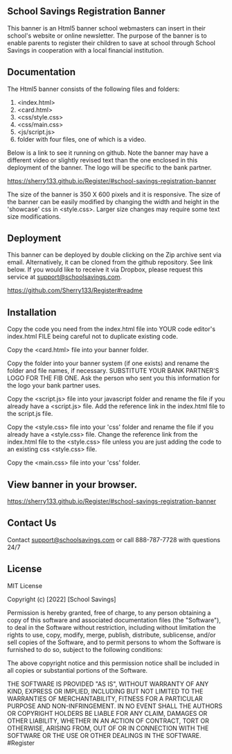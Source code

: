 
## School Savings Registration Banner

This banner is an Html5 banner school webmasters can insert in their school's website or online newsletter. The purpose of the banner is to enable parents to register their children to save at school through School Savings in cooperation with a local financial institution.

## Documentation

The Html5 banner consists of the following files and folders:
1. <index.html>
2. <card.html>
3. <css/style.css>
4. <css/main.css>
3. <js/script.js>
4. <img>folder with four files, one of which is a video.


Below is a link to see it running on github. Note the banner may have a different video or slightly revised text than the one enclosed in this deployment of the banner. The logo will be specific to the bank partner.

https://sherry133.github.io/Register/#school-savings-registration-banner

The size of the banner is 350 X 600 pixels and it is responsive. The size of the banner can be easily modified by changing the width and height in the 'showcase' css in <style.css>. Larger size changes may require some text size modifications.

## Deployment

This banner can be deployed by double clicking on the Zip archive sent via email.
Alternatively, it can be cloned from the github repository. See link below. If you would like to receive it via Dropbox, please request this service at support@schoolsavings.com.

https://github.com/Sherry133/Register#readme

## Installation

Copy the code you need from the index.html file into YOUR code editor's index.html FILE being careful not to duplicate existing <head> code. 

Copy the <card.html> file into your banner folder.

Copy the <img >folder into your banner system (if one exists) and rename the folder and file names, if necessary. SUBSTITUTE YOUR BANK PARTNER'S LOGO FOR THE FIB ONE. Ask the person who sent you this information for the logo your bank partner uses.

Copy the <script.js> file into your javascript folder and rename the file if you already have a <script.js> file. Add the reference link in the index.html file to the script.js file.

Copy the <style.css> file into your 'css' folder and rename the file if you already have a <style.css> file. Change the reference link from the index.html file to the <style.css> file unless you are just adding the code to an existing css <style.css> file.

Copy the <main.css> file into your 'css' folder.

## View banner in your browser.

https://sherry133.github.io/Register/#school-savings-registration-banner

## Contact Us

Contact support@schoolsavings.com or call 888-787-7728 with questions 24/7

## License

MIT License

Copyright (c) [2022] [School Savings]

Permission is hereby granted, free of charge, to any person obtaining a copy
of this software and associated documentation files (the "Software"), to deal
in the Software without restriction, including without limitation the rights
to use, copy, modify, merge, publish, distribute, sublicense, and/or sell
copies of the Software, and to permit persons to whom the Software is
furnished to do so, subject to the following conditions:

The above copyright notice and this permission notice shall be included in all
copies or substantial portions of the Software.

THE SOFTWARE IS PROVIDED "AS IS", WITHOUT WARRANTY OF ANY KIND, EXPRESS OR
IMPLIED, INCLUDING BUT NOT LIMITED TO THE WARRANTIES OF MERCHANTABILITY,
FITNESS FOR A PARTICULAR PURPOSE AND NON-INFRINGEMENT. IN NO EVENT SHALL THE
AUTHORS OR COPYRIGHT HOLDERS BE LIABLE FOR ANY CLAIM, DAMAGES OR OTHER
LIABILITY, WHETHER IN AN ACTION OF CONTRACT, TORT OR OTHERWISE, ARISING FROM,
OUT OF OR IN CONNECTION WITH THE SOFTWARE OR THE USE OR OTHER DEALINGS IN THE
SOFTWARE.
#Register
